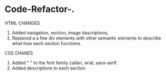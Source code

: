 # Code-Refactor-.

HTML CHANGES

1. Added navigation, section, image descriptions.
2. Replaced a a few div elements with other semantic elements to describe what how each section functions.

CSS CHANES

1. Added " " to the font family calibri, arial, sans-serif.
2. Added descriptions to each section.
